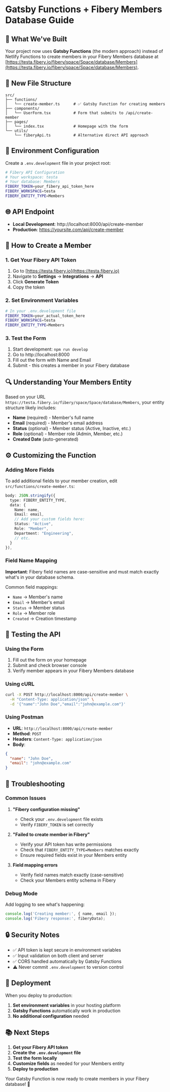 # Gatsby Functions + Fibery Members Database Guide

## 🚀 **What We've Built**

Your project now uses **Gatsby Functions** (the modern approach) instead of Netlify Functions to create members in your Fibery Members database at [https://testa.fibery.io/fibery/space/Space/database/Members](https://testa.fibery.io/fibery/space/Space/database/Members).

## 📁 **New File Structure**

```
src/
├── functions/
│   └── create-member.ts      # ✅ Gatsby Function for creating members
├── components/
│   └── UserForm.tsx          # Form that submits to /api/create-member
├── pages/
│   └── index.tsx             # Homepage with the form
└── utils/
    └── fiberyApi.ts          # Alternative direct API approach
```

## 🔧 **Environment Configuration**

Create a `.env.development` file in your project root:

```bash
# Fibery API Configuration
# Your workspace: testa
# Your database: Members
FIBERY_TOKEN=your_fibery_api_token_here
FIBERY_WORKSPACE=testa
FIBERY_ENTITY_TYPE=Members
```

## 🌐 **API Endpoint**

- **Local Development**: http://localhost:8000/api/create-member
- **Production**: https://yoursite.com/api/create-member

## 📝 **How to Create a Member**

### 1. **Get Your Fibery API Token**
1. Go to [https://testa.fibery.io](https://testa.fibery.io)
2. Navigate to **Settings** → **Integrations** → **API**
3. Click **Generate Token**
4. Copy the token

### 2. **Set Environment Variables**
```bash
# In your .env.development file
FIBERY_TOKEN=your_actual_token_here
FIBERY_WORKSPACE=testa
FIBERY_ENTITY_TYPE=Members
```

### 3. **Test the Form**
1. Start development: `npm run develop`
2. Go to http://localhost:8000
3. Fill out the form with Name and Email
4. Submit - this creates a member in your Fibery database

## 🔍 **Understanding Your Members Entity**

Based on your URL `https://testa.fibery.io/fibery/space/Space/database/Members`, your entity structure likely includes:

- **Name** (required) - Member's full name
- **Email** (required) - Member's email address
- **Status** (optional) - Member status (Active, Inactive, etc.)
- **Role** (optional) - Member role (Admin, Member, etc.)
- **Created Date** (auto-generated)

## ⚙️ **Customizing the Function**

### **Adding More Fields**

To add additional fields to your member creation, edit `src/functions/create-member.ts`:

```typescript
body: JSON.stringify({
  type: FIBERY_ENTITY_TYPE,
  data: {
    Name: name,
    Email: email,
    // Add your custom fields here:
    Status: "Active",
    Role: "Member",
    Department: "Engineering",
    // etc.
  }
}),
```

### **Field Name Mapping**

**Important**: Fibery field names are case-sensitive and must match exactly what's in your database schema.

Common field mappings:
- `Name` → Member's name
- `Email` → Member's email
- `Status` → Member status
- `Role` → Member role
- `Created` → Creation timestamp

## 🧪 **Testing the API**

### **Using the Form**
1. Fill out the form on your homepage
2. Submit and check browser console
3. Verify member appears in your Fibery Members database

### **Using cURL**
```bash
curl -X POST http://localhost:8000/api/create-member \
  -H "Content-Type: application/json" \
  -d '{"name":"John Doe","email":"john@example.com"}'
```

### **Using Postman**
- **URL**: `http://localhost:8000/api/create-member`
- **Method**: `POST`
- **Headers**: `Content-Type: application/json`
- **Body**: 
```json
{
  "name": "John Doe",
  "email": "john@example.com"
}
```

## 🚨 **Troubleshooting**

### **Common Issues**

1. **"Fibery configuration missing"**
   - Check your `.env.development` file exists
   - Verify `FIBERY_TOKEN` is set correctly

2. **"Failed to create member in Fibery"**
   - Verify your API token has write permissions
   - Check that `FIBERY_ENTITY_TYPE=Members` matches exactly
   - Ensure required fields exist in your Members entity

3. **Field mapping errors**
   - Verify field names match exactly (case-sensitive)
   - Check your Members entity schema in Fibery

### **Debug Mode**

Add logging to see what's happening:

```typescript
console.log('Creating member:', { name, email });
console.log('Fibery response:', fiberyData);
```

## 🔒 **Security Notes**

- ✅ API token is kept secure in environment variables
- ✅ Input validation on both client and server
- ✅ CORS handled automatically by Gatsby Functions
- ⚠️ Never commit `.env.development` to version control

## 🚀 **Deployment**

When you deploy to production:

1. **Set environment variables** in your hosting platform
2. **Gatsby Functions** automatically work in production
3. **No additional configuration** needed

## 📚 **Next Steps**

1. **Get your Fibery API token**
2. **Create the `.env.development` file**
3. **Test the form locally**
4. **Customize fields** as needed for your Members entity
5. **Deploy to production**

Your Gatsby Function is now ready to create members in your Fibery database! 🎉
